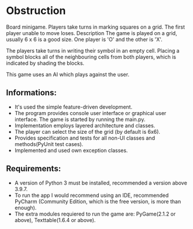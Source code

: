 # Obstruction
Board minigame. Players take turns in marking squares on a grid. The first player unable to move loses.
Description
The game is played on a grid, usually 6 x 6 is a good size. One player is 'O' and the other is 'X'.

The players take turns in writing their symbol in an empty cell. Placing a symbol blocks all of the neighbouring cells from both players, which is indicated by shading the blocks.

This game uses an AI which plays against the user.

## Informations:
- It's used the simple feature-driven development.
- The program provides console user interface or graphical user interface. The game is started by running the main.py.
- Implementation employs layered architecture and classes.
- The player can select the size of the grid (by default is 6x6).
- Provides specification and tests for all non-UI classes and methods(PyUnit test cases).
- Implemented and used own exception classes.

## Requirements:
- A version of Python 3 must be installed, recommended a version above 3.9.7.
- To run the app I would recommend using an IDE, recommended PyCharm (Community Edition, which is the free version, is more than enough).
- The extra modules requiered to run the game are: PyGame(2.1.2 or above), Texttable(1.6.4 or above).
